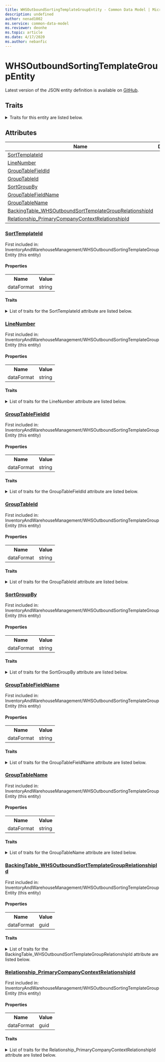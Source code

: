 ```yaml
---
title: WHSOutboundSortingTemplateGroupEntity - Common Data Model | Microsoft Docs
description: undefined
author: nenad1002
ms.service: common-data-model
ms.reviewer: deonhe
ms.topic: article
ms.date: 4/17/2020
ms.author: nebanfic
---
```


# WHSOutboundSortingTemplateGroupEntity

  
 Latest version of the JSON entity definition is available on <a href="https://github.com/Microsoft/CDM/tree/master/schemaDocuments/core/erp/Entities/SupplyChain/InventoryAndWarehouseManagement/WHSOutboundSortingTemplateGroupEntity.cdm.json" target="_blank">GitHub</a>.  

## Traits

<details>
<summary>Traits for this entity are listed below.  
</summary>

**is.CDM.entityVersion**  
  <table><tr><th>Parameter</th><th>Value</th><th>Data type</th><th>Explanation</th></tr><tr><td>versionNumber</td><td>"1.0.0"</td><td>string</td><td>semantic version number of the entity</td></tr></table>

**is.application.releaseVersion**  
  <table><tr><th>Parameter</th><th>Value</th><th>Data type</th><th>Explanation</th></tr><tr><td>releaseVersion</td><td>"10.0.13.0"</td><td>string</td><td>semantic version number of the application introducing this entity</td></tr></table>

</details>

## Attributes

|Name|Description|First Included in Instance|
|---|---|---|
|[SortTemplateId](#SortTemplateId)||<a href="WHSOutboundSortingTemplateGroupEntity.md" target="_blank">InventoryAndWarehouseManagement/WHSOutboundSortingTemplateGroupEntity</a>|
|[LineNumber](#LineNumber)||<a href="WHSOutboundSortingTemplateGroupEntity.md" target="_blank">InventoryAndWarehouseManagement/WHSOutboundSortingTemplateGroupEntity</a>|
|[GroupTableFieldId](#GroupTableFieldId)||<a href="WHSOutboundSortingTemplateGroupEntity.md" target="_blank">InventoryAndWarehouseManagement/WHSOutboundSortingTemplateGroupEntity</a>|
|[GroupTableId](#GroupTableId)||<a href="WHSOutboundSortingTemplateGroupEntity.md" target="_blank">InventoryAndWarehouseManagement/WHSOutboundSortingTemplateGroupEntity</a>|
|[SortGroupBy](#SortGroupBy)||<a href="WHSOutboundSortingTemplateGroupEntity.md" target="_blank">InventoryAndWarehouseManagement/WHSOutboundSortingTemplateGroupEntity</a>|
|[GroupTableFieldName](#GroupTableFieldName)||<a href="WHSOutboundSortingTemplateGroupEntity.md" target="_blank">InventoryAndWarehouseManagement/WHSOutboundSortingTemplateGroupEntity</a>|
|[GroupTableName](#GroupTableName)||<a href="WHSOutboundSortingTemplateGroupEntity.md" target="_blank">InventoryAndWarehouseManagement/WHSOutboundSortingTemplateGroupEntity</a>|
|[BackingTable_WHSOutboundSortTemplateGroupRelationshipId](#BackingTable_WHSOutboundSortTemplateGroupRelationshipId)||<a href="WHSOutboundSortingTemplateGroupEntity.md" target="_blank">InventoryAndWarehouseManagement/WHSOutboundSortingTemplateGroupEntity</a>|
|[Relationship_PrimaryCompanyContextRelationshipId](#Relationship_PrimaryCompanyContextRelationshipId)||<a href="WHSOutboundSortingTemplateGroupEntity.md" target="_blank">InventoryAndWarehouseManagement/WHSOutboundSortingTemplateGroupEntity</a>|

### <a href=#SortTemplateId name="SortTemplateId">SortTemplateId</a>

First included in: InventoryAndWarehouseManagement/WHSOutboundSortingTemplateGroupEntity (this entity)  

#### Properties

<table><tr><th>Name</th><th>Value</th></tr><tr><td>dataFormat</td><td>string</td></tr></table>

#### Traits

<details>
<summary>List of traits for the SortTemplateId attribute are listed below.</summary>

**is.dataFormat.character**  
**is.dataFormat.big**  
**is.dataFormat.array**  
**is.dataFormat.character**  
**is.dataFormat.array**  
</details>

### <a href=#LineNumber name="LineNumber">LineNumber</a>

First included in: InventoryAndWarehouseManagement/WHSOutboundSortingTemplateGroupEntity (this entity)  

#### Properties

<table><tr><th>Name</th><th>Value</th></tr><tr><td>dataFormat</td><td>string</td></tr></table>

#### Traits

<details>
<summary>List of traits for the LineNumber attribute are listed below.</summary>

**is.dataFormat.character**  
**is.dataFormat.big**  
**is.dataFormat.array**  
**is.dataFormat.character**  
**is.dataFormat.array**  
</details>

### <a href=#GroupTableFieldId name="GroupTableFieldId">GroupTableFieldId</a>

First included in: InventoryAndWarehouseManagement/WHSOutboundSortingTemplateGroupEntity (this entity)  

#### Properties

<table><tr><th>Name</th><th>Value</th></tr><tr><td>dataFormat</td><td>string</td></tr></table>

#### Traits

<details>
<summary>List of traits for the GroupTableFieldId attribute are listed below.</summary>

**is.dataFormat.character**  
**is.dataFormat.big**  
**is.dataFormat.array**  
**is.dataFormat.character**  
**is.dataFormat.array**  
</details>

### <a href=#GroupTableId name="GroupTableId">GroupTableId</a>

First included in: InventoryAndWarehouseManagement/WHSOutboundSortingTemplateGroupEntity (this entity)  

#### Properties

<table><tr><th>Name</th><th>Value</th></tr><tr><td>dataFormat</td><td>string</td></tr></table>

#### Traits

<details>
<summary>List of traits for the GroupTableId attribute are listed below.</summary>

**is.dataFormat.character**  
**is.dataFormat.big**  
**is.dataFormat.array**  
**is.dataFormat.character**  
**is.dataFormat.array**  
</details>

### <a href=#SortGroupBy name="SortGroupBy">SortGroupBy</a>

First included in: InventoryAndWarehouseManagement/WHSOutboundSortingTemplateGroupEntity (this entity)  

#### Properties

<table><tr><th>Name</th><th>Value</th></tr><tr><td>dataFormat</td><td>string</td></tr></table>

#### Traits

<details>
<summary>List of traits for the SortGroupBy attribute are listed below.</summary>

**is.dataFormat.character**  
**is.dataFormat.big**  
**is.dataFormat.array**  
**is.dataFormat.character**  
**is.dataFormat.array**  
</details>

### <a href=#GroupTableFieldName name="GroupTableFieldName">GroupTableFieldName</a>

First included in: InventoryAndWarehouseManagement/WHSOutboundSortingTemplateGroupEntity (this entity)  

#### Properties

<table><tr><th>Name</th><th>Value</th></tr><tr><td>dataFormat</td><td>string</td></tr></table>

#### Traits

<details>
<summary>List of traits for the GroupTableFieldName attribute are listed below.</summary>

**is.dataFormat.character**  
**is.dataFormat.big**  
**is.dataFormat.array**  
**is.dataFormat.character**  
**is.dataFormat.array**  
</details>

### <a href=#GroupTableName name="GroupTableName">GroupTableName</a>

First included in: InventoryAndWarehouseManagement/WHSOutboundSortingTemplateGroupEntity (this entity)  

#### Properties

<table><tr><th>Name</th><th>Value</th></tr><tr><td>dataFormat</td><td>string</td></tr></table>

#### Traits

<details>
<summary>List of traits for the GroupTableName attribute are listed below.</summary>

**is.dataFormat.character**  
**is.dataFormat.big**  
**is.dataFormat.array**  
**is.dataFormat.character**  
**is.dataFormat.array**  
</details>

### <a href=#BackingTable_WHSOutboundSortTemplateGroupRelationshipId name="BackingTable_WHSOutboundSortTemplateGroupRelationshipId">BackingTable_WHSOutboundSortTemplateGroupRelationshipId</a>

First included in: InventoryAndWarehouseManagement/WHSOutboundSortingTemplateGroupEntity (this entity)  

#### Properties

<table><tr><th>Name</th><th>Value</th></tr><tr><td>dataFormat</td><td>guid</td></tr></table>

#### Traits

<details>
<summary>List of traits for the BackingTable_WHSOutboundSortTemplateGroupRelationshipId attribute are listed below.</summary>

**is.dataFormat.character**  
**is.dataFormat.big**  
**is.dataFormat.array**  
**is.dataFormat.guid**  
**means.identity.entityId**  
**is.linkedEntity.identifier**  
Marks the attribute(s) that hold foreign key references to a linked (used as an attribute) entity. This attribute is added to the resolved entity to enumerate the referenced entities.  <table><tr><th>Parameter</th><th>Value</th><th>Data type</th><th>Explanation</th></tr><tr><td>entityReferences</td><td><table><tr><th>entityReference</th><th>attributeReference</th></tr><tr><td><a href="../../../Tables/SupplyChain/Inventory/Group/WHSOutboundSortTemplateGroup.md" target="_blank">/core/erp/Tables/SupplyChain/Inventory/Group/WHSOutboundSortTemplateGroup.cdm.json/WHSOutboundSortTemplateGroup</a></td><td><a href="../../../Tables/SupplyChain/Inventory/Group/WHSOutboundSortTemplateGroup.md#RecId" target="_blank">RecId</a></td></tr></table></td><td>entity</td><td>a reference to the constant entity holding the list of entity references</td></tr></table>

**is.dataFormat.guid**  
**is.dataFormat.character**  
**is.dataFormat.array**  
</details>

### <a href=#Relationship_PrimaryCompanyContextRelationshipId name="Relationship_PrimaryCompanyContextRelationshipId">Relationship_PrimaryCompanyContextRelationshipId</a>

First included in: InventoryAndWarehouseManagement/WHSOutboundSortingTemplateGroupEntity (this entity)  

#### Properties

<table><tr><th>Name</th><th>Value</th></tr><tr><td>dataFormat</td><td>guid</td></tr></table>

#### Traits

<details>
<summary>List of traits for the Relationship_PrimaryCompanyContextRelationshipId attribute are listed below.</summary>

**is.dataFormat.character**  
**is.dataFormat.big**  
**is.dataFormat.array**  
**is.dataFormat.guid**  
**means.identity.entityId**  
**is.linkedEntity.identifier**  
Marks the attribute(s) that hold foreign key references to a linked (used as an attribute) entity. This attribute is added to the resolved entity to enumerate the referenced entities.  <table><tr><th>Parameter</th><th>Value</th><th>Data type</th><th>Explanation</th></tr><tr><td>entityReferences</td><td><table><tr><th>entityReference</th><th>attributeReference</th></tr><tr><td><a href="../../../Tables/Finance/Ledger/Main/CompanyInfo.md" target="_blank">/core/erp/Tables/Finance/Ledger/Main/CompanyInfo.cdm.json/CompanyInfo</a></td><td><a href="../../../Tables/Finance/Ledger/Main/CompanyInfo.md#RecId" target="_blank">RecId</a></td></tr></table></td><td>entity</td><td>a reference to the constant entity holding the list of entity references</td></tr></table>

**is.dataFormat.guid**  
**is.dataFormat.character**  
**is.dataFormat.array**  
</details>

